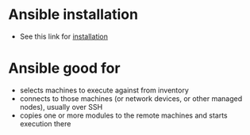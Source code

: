 # Ansible installation
- See this link for <a href="https://docs.ansible.com/ansible/latest/installation_guide/intro_installation.html#installing-ansible-on-ubuntu">installation</a>

# Ansible good for
* selects machines to execute against from inventory
* connects to those machines (or network devices, or other managed nodes), usually over SSH
* copies one or more modules to the remote machines and starts execution there


